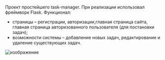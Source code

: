 Проект простейшего task-manager. При реализации использовал фреймворк Flask.  Функционал: 
- страницы – регистрации, авторизации,главная страница сайта, главная страница авторизованного пользователя (для постановки задач);
- возможности системы – добавление новых задач, редактирование и удаление существующих задач.

![изображение](https://github.com/user-attachments/assets/49c6c49b-f223-4088-b60f-8b5d0ab0fc37)
